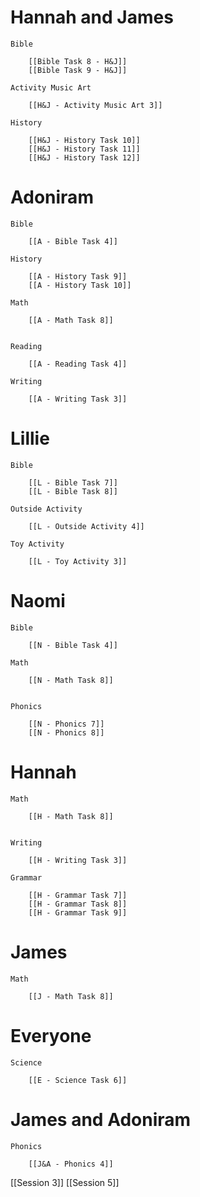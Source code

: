 # Hannah and James

	Bible

		[[Bible Task 8 - H&J]]
		[[Bible Task 9 - H&J]]

	Activity Music Art

		[[H&J - Activity Music Art 3]]

	History

		[[H&J - History Task 10]]
		[[H&J - History Task 11]]
		[[H&J - History Task 12]]
		
# Adoniram

	Bible
	
		[[A - Bible Task 4]]

	History

		[[A - History Task 9]]
		[[A - History Task 10]]

	Math

		[[A - Math Task 8]]
		
	
	Reading

		[[A - Reading Task 4]]

	Writing

		[[A - Writing Task 3]]

# Lillie

	Bible
	
		[[L - Bible Task 7]]
		[[L - Bible Task 8]]

	Outside Activity

		[[L - Outside Activity 4]]

	Toy Activity

		[[L - Toy Activity 3]]	

# Naomi

	Bible

		[[N - Bible Task 4]]

	Math

		[[N - Math Task 8]]
		

	Phonics

		[[N - Phonics 7]]
		[[N - Phonics 8]]
		

# Hannah

	Math

		[[H - Math Task 8]]
		
	
	Writing

		[[H - Writing Task 3]]

	Grammar

		[[H - Grammar Task 7]]
		[[H - Grammar Task 8]]
		[[H - Grammar Task 9]]
		

# James

	Math
	
		[[J - Math Task 8]]
		

# Everyone

	Science

		[[E - Science Task 6]]

# James and Adoniram

	Phonics

		[[J&A - Phonics 4]]

[[Session 3]]
[[Session 5]]

